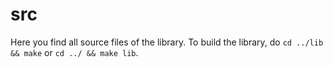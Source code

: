 # src

Here you find all source files of the library. To build the library, do `cd ../lib && make` or `cd ../ && make lib`.
